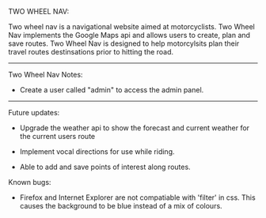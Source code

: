 TWO WHEEL NAV:

Two wheel nav is a navigational website aimed at motorcyclists. Two Wheel Nav implements the Google Maps api and allows users to create, plan and save routes. Two Wheel Nav is designed to help motorcylsits plan their travel routes destinsations prior to hitting the road.
__________________________________________________________________________________________________________________________________________

Two Wheel Nav Notes:

-	Create a user called "admin" to access the admin panel.
__________________________________________________________________________________________________________________________________________

Future updates:

-	Upgrade the weather api to show the forecast and current weather for the current users route

-	Implement vocal directions for use while riding.

- Able to add and save points of interest along routes.

Known bugs:

- Firefox and Internet Explorer are not compatiable with 'filter' in css. This causes the background
	to be blue instead of a mix of colours.
